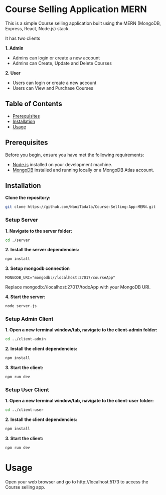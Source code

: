 # Course Selling Application MERN

This is a simple Course selling application built using the MERN (MongoDB, Express, React, Node.js) stack.

It has two clients 

**1. Admin**

- Admins can login or create a new account
- Admins can Create, Update and Delete Courses

**2. User**

- Users can login or create a new account
- Users can View and Purchase Courses

## Table of Contents

-   [Prerequisites](#prerequisites)
-   [Installation](#installation)
-   [Usage](#usage)

## Prerequisites

Before you begin, ensure you have met the following requirements:

-   [Node.js](https://nodejs.org/) installed on your development machine.
-   [MongoDB](https://www.mongodb.com/) installed and running locally or a MongoDB Atlas account.

## Installation

**Clone the repository:**

```sh
git clone https://github.com/NaniTadala/Course-Selling-App-MERN.git

```

### Setup Server

**1. Navigate to the server folder:**

```sh
cd ./server
```

**2. Install the server dependencies:**

```sh
npm install
```

**3. Setup mongodb connection**

```env
MONGODB_URI="mongodb://localhost:27017/courseApp"
```

Replace mongodb://localhost:27017/todoApp with your MongoDB URI.

**4. Start the server:**

```sh
node server.js
```

### Setup Admin  Client

**1. Open a new terminal window/tab, navigate to the client-admin folder:**

```sh
cd ../client-admin
```

**2. Install the client dependencies:**

```sh
npm install
```

**3. Start the client:**

```sh
npm run dev
```

### Setup User Client

**1. Open a new terminal window/tab, navigate to the client-user folder:**

```sh
cd ../client-user
```

**2. Install the client dependencies:**

```sh
npm install
```

**3. Start the client:**

```sh
npm run dev
```

# Usage

Open your web browser and go to http://localhost:5173 to access the Course selling app.
